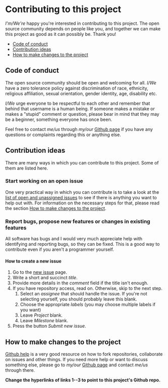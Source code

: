 # Contributing to this project
*I'm/We're* happy you're interested in contributing to this project. The open source community depends on people like you, and together we can make this project as good as it can possibly be. Thank you!

* [Code of conduct](#code-of-conduct)
* [Contribution ideas](#contribution-ideas)
* [How to make changes to the project][4]

## Code of conduct
The open source community should be open and welcoming for all. *I/We* have a zero tolerance policy against discrimination of race, ethnicity, religious affiliation, sexual orientation, gender identity, age, disability etc.

*I/We* urge everyone to be respectful to each other and remember that behind that username is a human being. If someone makes a mistake or makes a "stupid" comment or question, please bear in mind that they may be a beginner, something everyone has once been.

Feel free to contact *me/us* through *my/our* [Github page][1] if you have any questions or complaints regarding this or anything else.

## Contribution ideas
There are many ways in which you can contribute to this project. Some of them are listed here.

### Start working on an open issue
One very practical way in which you can contribute is to take a look at the [list of open and unassigned issues][3] to see if there is anything you want to help out with. For information on the necessary steps for that, please read the section [How to make changes to the project][4].

### Report bugs, propose new features or changes in existing features
All software has bugs and I would very much appreciate help with identifying and reporting bugs, so they can be fixed. This is a good way to contribute even if you aren't a programmer yourself.

#### How to create a new issue
1. Go to the [new issue][2] page.
1. Write a short and succinct *title*.
1. Provide more details in the *comment* field if the title isn't enough.
1. If you have repository access, read on. Otherwise, skip to the next step.
    1. Select an *assignee* that should handle the issue. If you're not selecting yourself, you should probably leave this blank.
    1. Choose the appropriate *labels* (you may choose multiple labels if you want)
    1. Leave *Project* blank.
    1. Leave *Milestone* blank.
1. Press the button *Submit new issue*.

## How to make changes to the project
[Github help][5] is a very good resource on how to fork repositories, collaborate on issues and other things. If you need more help or want to discuss something else, please go to *my/our* [Github page][1] and contact *me/us* through there.

**Change the hyperlinks of links 1--3 to point to this project's Github repo.**


[1]: https://github.com/olivertwistor
[2]: https://github.com/olivertwistor/olivertwistor-project-model/issues/new
[3]: https://github.com/olivertwistor/olivertwistor-project-model/issues
[4]: #how-to-make-changes-to-the-project
[5]: https://docs.github.com/en/github/collaborating-with-issues-and-pull-requests
